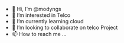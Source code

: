 - 👋 Hi, I’m @modyngs
- 👀 I’m interested in Telco
- 🌱 I’m currently learning cloud
- 💞️ I’m looking to collaborate on telco Project
- 📫 How to reach me ...

<!---
modyngs/modyngs is a ✨ special ✨ repository because its `README.md` (this file) appears on your GitHub profile.
You can click the Preview link to take a look at your changes.
--->
